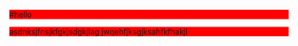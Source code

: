 #hello
<style>
p{
 background-color:red;
fontsize:10px;
}
</style>
asdnksjfnsjkfgkjsdgkjlag
jwqehfjksgjksahfkfhakjl
